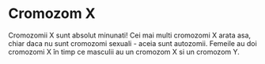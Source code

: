 # Cromozom X

Cromozomii X sunt absolut minunati! Cei mai multi cromozomi X arata asa, chiar
daca nu sunt cromozomi sexuali - aceia sunt autozomii. Femeile au doi cromozomi
X în timp ce masculii au un cromozom X si un cromozom Y.
